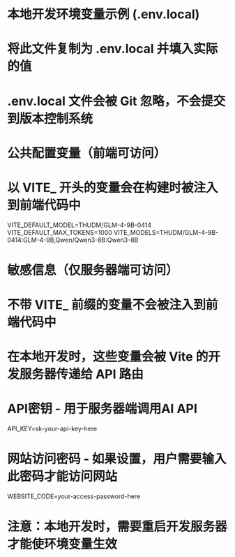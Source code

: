 # 本地开发环境变量示例 (.env.local)

# 将此文件复制为 .env.local 并填入实际的值
# .env.local 文件会被 Git 忽略，不会提交到版本控制系统

# 公共配置变量（前端可访问）
# 以 VITE_ 开头的变量会在构建时被注入到前端代码中
VITE_DEFAULT_MODEL=THUDM/GLM-4-9B-0414
VITE_DEFAULT_MAX_TOKENS=1000
VITE_MODELS=THUDM/GLM-4-9B-0414:GLM-4-9B,Qwen/Qwen3-8B:Qwen3-8B

# 敏感信息（仅服务器端可访问）
# 不带 VITE_ 前缀的变量不会被注入到前端代码中
# 在本地开发时，这些变量会被 Vite 的开发服务器传递给 API 路由

# API密钥 - 用于服务器端调用AI API
API_KEY=sk-your-api-key-here

# 网站访问密码 - 如果设置，用户需要输入此密码才能访问网站
WEBSITE_CODE=your-access-password-here

# 注意：本地开发时，需要重启开发服务器才能使环境变量生效 